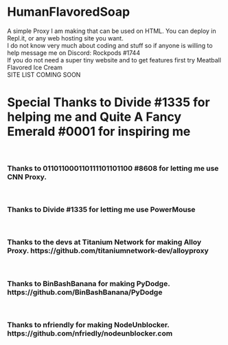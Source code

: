 # HumanFlavoredSoap
A simple Proxy I am making that can be used on HTML. You can deploy in Repl.it, or any web hosting site you want.</br>
I do not know very much about coding and stuff so if anyone is willing to help message me on Discord: Rockpods #1744</br>
If you do not need a super tiny website and to get features first try Meatball Flavored Ice Cream</br>
SITE LIST COMING SOON</br>
<h1>Special Thanks to Divide #1335 for helping me and Quite A Fancy Emerald #0001 for inspiring me</h1></br>
<h3>Thanks to 011011000110111101101100 #8608 for letting me use CNN Proxy.</h3></br>
<h3>Thanks to Divide #1335 for letting me use PowerMouse</h3></br>
<h3>Thanks to the devs at Titanium Network for making Alloy Proxy. https://github.com/titaniumnetwork-dev/alloyproxy</h3></br>
<h3>Thanks to BinBashBanana for making PyDodge. https://github.com/BinBashBanana/PyDodge</h3></br>
<h3>Thanks to nfriendly for making NodeUnblocker. https://github.com/nfriedly/nodeunblocker.com</h3>
